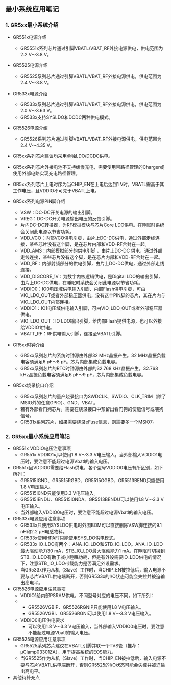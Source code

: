 ## 最小系统应用笔记



### 1. GR5xx最小系统介绍

* GR551x电源介绍
  * GR5551x系列芯片通过引脚VBATL/VBAT_RF外接电源供电，供电范围为 2.2 V～3.8 V。

* GR5525电源介绍
  * GR5525系列芯片通过引脚VBATL/VBAT_RF外接电源供电，供电范围为 2.4 V～3.8 V。


* GR533x电源介绍
  * GR533x系列芯片通过引脚VBATL/VBAT_RF外接电源供电，供电范围为 2.0 V～3.63 V。
  * GR533x支持SYSLDO和DCDC两种供电模式。
* GR5526电源介绍
  
  - GR5526系列芯片通过引脚VBATL/VBAT_RF外接电源供电，供电范围为 2.4 V～4.35 V。  
  
* GR5xx系列芯片建议均采用单独LDO/DCDC供电。

* GR5xx系列芯片外接电池不支持缓慢充电，需要使用带路径管理的Charger或使用外部电路实现充电路径管理。

* GR5xx系列芯片上电时序为当CHIP_EN在上电后达到1 V时，VBATL需高于其工作电压，且VDDIO不可先于VBATL上电。

* GR5xx系列电源PIN脚介绍

  * VSW：DC-DC开关电源的输出引脚。
  * VREG：DC-DC开关电源输出电压的反馈引脚。
  * 片内DC-DC转换器，为RF模拟模块与芯片Core LDO供电。在睡眠时系统会关闭此电源以节省功耗。
  * VDD_VCO：内部VCO供电引脚，由片上DC-DC供电，通过外部走线连接，某些芯片没有这个脚，是在芯片内部和VDD-RF合封在一起。
  * VDD_AMS：内部模拟部分的供电引脚 ，由片上DC-DC 供电，通过外部走线连接，某些芯片没有这个脚，是在芯片内部和VDD-RF合封在一起。
  * VDD_RF：内部射频部分的供电引脚，由片上DC-DC供电，通过外部走线连接。
  * VDD_DIGCORE_1V：为数字内核逻辑供电，是Digital LDO的输出引脚，由片上DC-DC供电，在睡眠时系统会关闭此电源以节省功耗。
  * VDDIO0：IO0电压域供电输入引脚、内部Flash供电引脚，可由VIO_LDO_OUT或者外部稳压器供电，没有这个PIN脚的芯片，其在片内与VIO_LDO_OUT内部连接。
  * VDDIO1：IO1电压域供电输入引脚，可由VIO_LDO_OUT或者外部稳压器供电。 
  * VIO_LDO_OUT：IO LDO输出引脚，给内部Flash提供电源，也可以外接给VDDIO1供电。
  * VBATT_RF：RF供电输入引脚，连接至VBATL引脚。

* GR5xx时钟介绍

  * GR5xx系列芯片的系统时钟源由外部32 MHz晶振产生。32 MHz晶振负载电容须满足6 pF～8 pF。芯片内部集成负载电容。
  * GR5xx系列芯片的RTC时钟源由外部的32.768 kHz晶振产生。32.768 kHz晶振负载电容须满足6 pF～9 pF，芯片内部集成负载电容。

* GR5xx烧录接口介绍

  * GR5xx系列芯片的量产烧录接口为SWDCLK、SWDIO、CLK_TRIM（除了MSIO外的任意GPIO）、GND、VBAT。
  * 若有外部看门狗芯片，需要在烧录接口中预留出看门狗的使能信号或喂狗信号。
  * GR531x系列芯片，如果需要烧录eFuse信息，则需要多一个MSIO7。

  


### 2. GR5xx最小系统应用笔记

* GR551x VDDIO电压注意事项
  * GR551x VDDIO1可以使用1.8 V～3.3 V电压输入，当外部输入VDDIO1电压时，要注意不能超过电源Vbatl的输入电压。
* GR551x因VDDIO0需要给Flash供电，各个型号VDDIO0电压有所区别，如下所列：
  * GR5515IGND、GR5515RGBD、GR5515GGBD、GR5513BEND只能使用1.8 V电压输入。
  * GR5515I0ND只能使用3.3 V电压输入。
  * GR5515IENDU、GR5515I0NDA、GR5513BENDU可以使用1.8 V～3.3 V电压输入。
  * 当外部输入VDDIO0电压时，要注意不能超过电源Vbatl的输入电压。
* GR533x电源应用注意事项
  * GR533x只使用SYSLDO供电时外围BOM可以直接删除VSW脚连接的9.1 nH和2.2 μH电感物料。
  * GR533x使用HPA时只能使用SYSLDO供电模式。
  * GR533x IO_LDO有两个：ANA_IO_LDO和STB_IO_LDO。ANA_IO_LDO最大驱动能力30 mA，STB_IO_LDO最大驱动能力1 mA。在睡眠时切换到STB_IO_LDO有助于减小睡眠功耗，但是有外设需要IO_LDO供电的情况下，注意STB_IO_LDO带载能力是否满足外设需求。
  * 当GR533x作为从机（Slave）工作时，当CHIP_EN被拉低后，输入电源不要与芯片VBATL供电端断开，否则GR533x的I/O状态可能会失控并被迫输出高电平。
* GR5526电源应用注意事项
  *  VDDIO1给内部PSRAM供电，不同型号对应的电压不同，如下所列：
  * * GR5526VGBIP、GR5526RGNIP只能使用1.8 V电压输入。
    * GR5526VGBI、GR5526RGNI可以使用1.8 V～3.3 V电压输入。
  * VDDIO0电压供电要求
    * 可以使用1.8 V～3.3 V电压输入，当外部输入VDDIO0电压时，要注意不能超过电源Vbatl的输入电压。
* GR5525电源应用注意事项
  * GR5525系列芯片建议在VBATL引脚并联一个TVS管（推荐：µClamp03301ZA），用于提高系统的EOS能力。
  * 当GR5525作为从机（Slave）工作时，当CHIP_EN被拉低后，输入电源不要与芯片VBATL供电端断开，否则GR5525的I/O状态可能会失控并被迫输出高电平。
* 其他待补充点

